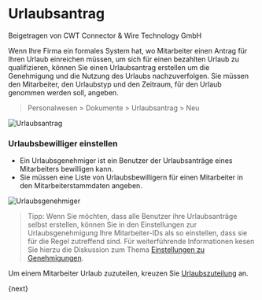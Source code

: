 # Urlaubsantrag
<span class="text-muted contributed-by">Beigetragen von CWT Connector & Wire Technology GmbH</span>

Wenn Ihre Firma ein formales System hat, wo Mitarbeiter einen Antrag für Ihren Urlaub einreichen müssen, um sich für einen bezahlten Urlaub zu qualifizieren, können Sie einen Urlaubsantrag erstellen um die Genehmigung und die Nutzung des Urlaubs nachzuverfolgen. Sie müssen den Mitarbeiter, den Urlaubstyp und den Zeitraum, für den Urlaub genommen werden soll, angeben.

> Personalwesen > Dokumente > Urlaubsantrag > Neu

<img class="screenshot" alt="Urlaubsantrag" src="{{docs_base_url}}/assets/img/human-resources/leave-application.png">

### Urlaubsbewilliger einstellen

* Ein Urlaubsgenehmiger ist ein Benutzer der Urlaubsanträge eines Mitarbeiters bewilligen kann.
* Sie müssen eine Liste von Urlaubsbewilligern für einen Mitarbeiter in den Mitarbeiterstammdaten angeben.

<img class="screenshot" alt="Urlaubsgenehmiger" src="{{docs_base_url}}/assets/img/human-resources/employee-leave-approver.png">

> Tipp: Wenn Sie möchten, dass alle Benutzer ihre Urlaubsanträge selbst erstellen, können Sie in den Einstellungen zur Urlaubsgenehmigung Ihre Mitarbeiter-IDs als so einstellen, dass sie für die Regel zutreffend sind. Für weiterführende Informationen kesen Sie hierzu die Diskussion zum Thema [Einstellungen zu Genehmigungen]({{docs_base_url}}/user/manual/de/setting-up/users-and-permissions/user-permissions.html).

Um einem Mitarbeiter Urlaub zuzuteilen, kreuzen Sie [Urlaubszuteilung]({{docs_base_url}}/user/manual/de/human-resources/setup/leave-allocation.html) an.

{next}
